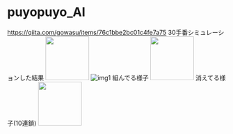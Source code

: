 # puyopuyo_AI
https://qiita.com/gowasu/items/76c1bbe2bc01c4fe7a75
30手番シミュレーションした結果
<img src="https://user-images.githubusercontent.com/91199395/157707041-52be3673-5ccf-4dca-96db-a8f5ce6d81d5.png" width="100vw">
![img1](https://user-images.githubusercontent.com/91199395/157707041-52be3673-5ccf-4dca-96db-a8f5ce6d81d5.png)
組んでる様子
<img src="https://user-images.githubusercontent.com/91199395/157707173-59e3dbf6-10c3-4d0b-8f6d-513e5b3be78c.gif" width="100vw">
消えてる様子(10連鎖)
<img src="https://user-images.githubusercontent.com/91199395/157707287-aa893747-dcf4-4c9c-a9d6-dd65ca8db277.gif" width="100vw">
